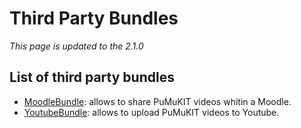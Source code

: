 Third Party Bundles
===================

*This page is updated to the 2.1.0*

List of third party bundles
---------------------------

* [MoodleBundle](https://github.com/teltek/PuMuKIT2-moodle-bundle/blob/1.0.0/README.md): allows to share PuMuKIT videos whitin a Moodle.
* [YoutubeBundle](https://github.com/teltek/PuMuKIT2-youtube-bundle/blob/1.0.0/README.md): allows to upload PuMuKIT videos to Youtube.
